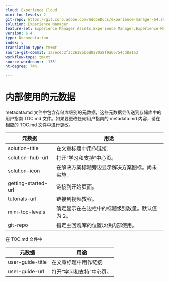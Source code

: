 ```yaml
---
cloud: Experience Cloud
mini-toc-levels: 2
git-repo: https://git.corp.adobe.com/AdobeDocs/experience-manager-64.zh-Hans
solution: Experience Manager
feature-set: Experience Manager Assets,Experience Manager,Experience Manager Sites, Experience Manager Forms
version: 6.4
type: Documentation
index: y
translation-type: tm+mt
source-git-commit: 1a7ecec2f3c2618bb6d0280a8f9a66754cd8a1a3
workflow-type: tm+mt
source-wordcount: '135'
ht-degree: 74%

---
```



# 内部使用的元数据

metadata.md 文件中包含存储库级别的元数据，这些元数据会传送到存储库中的用户指南 TOC.md 文件。如果要更改任何用户指南的 metadata.md 内容，请在相应的 TOC.md 文件中进行更改。

| 元数据 | 用途 |
|--- |--- |
| solution-title | 在文章标题中用作链接. |
| solution-hub-url | 打开“学习和支持”中心页。 |
| solution-icon | 在解决方案标题旁边显示解决方案图标。尚未实施. |
| getting-started-url | 链接到开始页面。 |
| tutorials-url | 链接到视频教程。 |
| mini-toc-levels | 确定显示在右边栏中的标题级别数量。默认值为 2。 |
| git-repo | 指定主回购库的位置以供内部使用。 |

在 TOC.md 文件中

| 元数据 | 用途 |
|--- |--- |
| user-guide-title | 在文章标题中用作链接. |
| user-guide-url | 打开“学习和支持”中心页。 |
